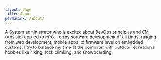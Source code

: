 ```yaml
---
layout: page
title: About
permalink: /about/
---
```


A System administrator who is excited about DevOps principles and CM (Ansible) applied to HPC. I enjoy software development of all kinds, ranging from web development, mobile apps, to firmware level on embedded systems. I try to balance my time at the computer with outdoor recreational hobbies like hiking, rock climbing, and snowboarding.
